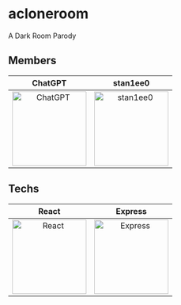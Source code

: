 # acloneroom
A Dark Room Parody

## Members
| ChatGPT | stan1ee0 |
| :-: | :-: |
| <img src="https://upload.wikimedia.org/wikipedia/commons/0/04/ChatGPT_logo.svg" alt="ChatGPT" height="150" width="150"> | <img src="https://avatars.githubusercontent.com/u/124579215?v=4"  alt="stan1ee0" width="150" height="150"> |

## Techs
| React | Express |
| :-: | :-: |
| <img src="https://upload.wikimedia.org/wikipedia/commons/a/a7/React-icon.svg" alt="React" height="150" width="150"> | <img src="https://upload.wikimedia.org/wikipedia/commons/6/64/Expressjs.png"  alt="Express" width="150" height="150"> |
